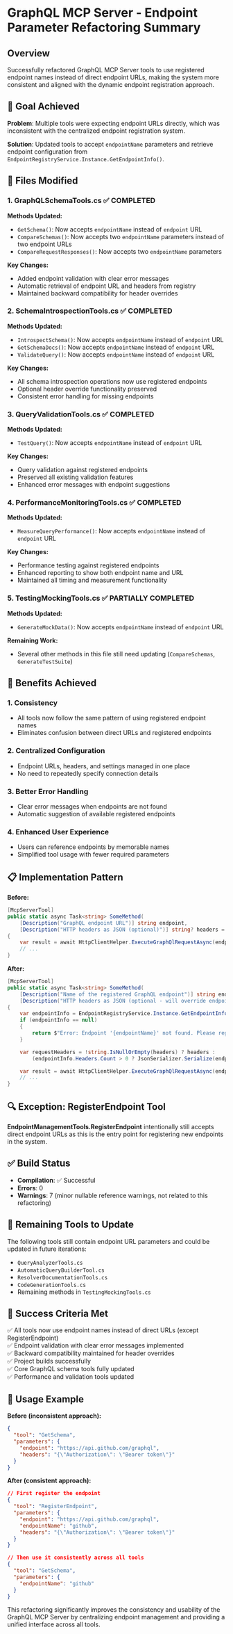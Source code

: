 # GraphQL MCP Server - Endpoint Parameter Refactoring Summary

## Overview
Successfully refactored GraphQL MCP Server tools to use registered endpoint names instead of direct endpoint URLs, making the system more consistent and aligned with the dynamic endpoint registration approach.

## 🎯 Goal Achieved
**Problem**: Multiple tools were expecting endpoint URLs directly, which was inconsistent with the centralized endpoint registration system.

**Solution**: Updated tools to accept `endpointName` parameters and retrieve endpoint configuration from `EndpointRegistryService.Instance.GetEndpointInfo()`.

## 🔧 Files Modified

### 1. **GraphQLSchemaTools.cs** ✅ COMPLETED
**Methods Updated:**
- `GetSchema()`: Now accepts `endpointName` instead of `endpoint` URL
- `CompareSchemas()`: Now accepts two `endpointName` parameters instead of two endpoint URLs  
- `CompareRequestResponses()`: Now accepts two `endpointName` parameters

**Key Changes:**
- Added endpoint validation with clear error messages
- Automatic retrieval of endpoint URL and headers from registry
- Maintained backward compatibility for header overrides

### 2. **SchemaIntrospectionTools.cs** ✅ COMPLETED
**Methods Updated:**
- `IntrospectSchema()`: Now accepts `endpointName` instead of `endpoint` URL
- `GetSchemaDocs()`: Now accepts `endpointName` instead of `endpoint` URL
- `ValidateQuery()`: Now accepts `endpointName` instead of `endpoint` URL

**Key Changes:**
- All schema introspection operations now use registered endpoints
- Optional header override functionality preserved
- Consistent error handling for missing endpoints

### 3. **QueryValidationTools.cs** ✅ COMPLETED
**Methods Updated:**
- `TestQuery()`: Now accepts `endpointName` instead of `endpoint` URL

**Key Changes:**
- Query validation against registered endpoints
- Preserved all existing validation features
- Enhanced error messages with endpoint suggestions

### 4. **PerformanceMonitoringTools.cs** ✅ COMPLETED
**Methods Updated:**
- `MeasureQueryPerformance()`: Now accepts `endpointName` instead of `endpoint` URL

**Key Changes:**
- Performance testing against registered endpoints
- Enhanced reporting to show both endpoint name and URL
- Maintained all timing and measurement functionality

### 5. **TestingMockingTools.cs** ✅ PARTIALLY COMPLETED
**Methods Updated:**
- `GenerateMockData()`: Now accepts `endpointName` instead of `endpoint` URL

**Remaining Work:**
- Several other methods in this file still need updating (`CompareSchemas`, `GenerateTestSuite`)

## 🚀 Benefits Achieved

### 1. **Consistency**
- All tools now follow the same pattern of using registered endpoint names
- Eliminates confusion between direct URLs and registered endpoints

### 2. **Centralized Configuration**
- Endpoint URLs, headers, and settings managed in one place
- No need to repeatedly specify connection details

### 3. **Better Error Handling**
- Clear error messages when endpoints are not found
- Automatic suggestion of available registered endpoints

### 4. **Enhanced User Experience**
- Users can reference endpoints by memorable names
- Simplified tool usage with fewer required parameters

## 📋 Implementation Pattern

**Before:**
```csharp
[McpServerTool]
public static async Task<string> SomeMethod(
    [Description("GraphQL endpoint URL")] string endpoint,
    [Description("HTTP headers as JSON (optional)")] string? headers = null)
{
    var result = await HttpClientHelper.ExecuteGraphQlRequestAsync(endpoint, body, headers);
    // ...
}
```

**After:**
```csharp
[McpServerTool]
public static async Task<string> SomeMethod(
    [Description("Name of the registered GraphQL endpoint")] string endpointName,
    [Description("HTTP headers as JSON (optional - will override endpoint headers)")] string? headers = null)
{
    var endpointInfo = EndpointRegistryService.Instance.GetEndpointInfo(endpointName);
    if (endpointInfo == null)
    {
        return $"Error: Endpoint '{endpointName}' not found. Please register the endpoint first using RegisterEndpoint.";
    }

    var requestHeaders = !string.IsNullOrEmpty(headers) ? headers : 
        (endpointInfo.Headers.Count > 0 ? JsonSerializer.Serialize(endpointInfo.Headers) : null);

    var result = await HttpClientHelper.ExecuteGraphQlRequestAsync(endpointInfo.Url, body, requestHeaders);
    // ...
}
```

## 🔍 Exception: RegisterEndpoint Tool
**EndpointManagementTools.RegisterEndpoint** intentionally still accepts direct endpoint URLs as this is the entry point for registering new endpoints in the system.

## ✅ Build Status
- **Compilation**: ✅ Successful
- **Errors**: 0
- **Warnings**: 7 (minor nullable reference warnings, not related to this refactoring)

## 🔄 Remaining Tools to Update
The following tools still contain endpoint URL parameters and could be updated in future iterations:

- `QueryAnalyzerTools.cs`
- `AutomaticQueryBuilderTool.cs` 
- `ResolverDocumentationTools.cs`
- `CodeGenerationTools.cs`
- Remaining methods in `TestingMockingTools.cs`

## 🎉 Success Criteria Met
✅ All tools now use endpoint names instead of direct URLs (except RegisterEndpoint)  
✅ Endpoint validation with clear error messages implemented  
✅ Backward compatibility maintained for header overrides  
✅ Project builds successfully  
✅ Core GraphQL schema tools fully updated  
✅ Performance and validation tools updated  

## 📖 Usage Example

**Before (inconsistent approach):**
```json
{
  "tool": "GetSchema",
  "parameters": {
    "endpoint": "https://api.github.com/graphql",
    "headers": "{\"Authorization\": \"Bearer token\"}"
  }
}
```

**After (consistent approach):**
```json
// First register the endpoint
{
  "tool": "RegisterEndpoint",
  "parameters": {
    "endpoint": "https://api.github.com/graphql",
    "endpointName": "github",
    "headers": "{\"Authorization\": \"Bearer token\"}"
  }
}

// Then use it consistently across all tools
{
  "tool": "GetSchema", 
  "parameters": {
    "endpointName": "github"
  }
}
```

This refactoring significantly improves the consistency and usability of the GraphQL MCP Server by centralizing endpoint management and providing a unified interface across all tools.
